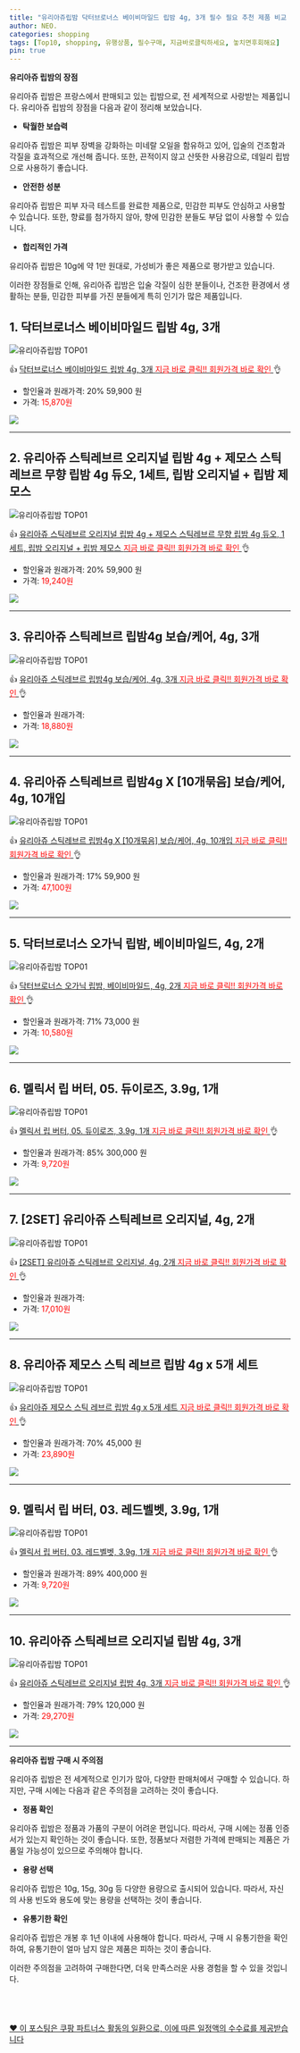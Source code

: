 ```yaml
---
title: "유리아쥬립밤 닥터브로너스 베이비마일드 립밤 4g, 3개 필수 필요 추천 제품 비교 최저 가격 비교 장점 구매 후기 구매평"
author: NEO.
categories: shopping
tags: [Top10, shopping, 유행상품, 필수구매, 지금바로클릭하세요, 놓치면후회해요]
pin: true
---
```

**유리아쥬 립밤의 장점**

유리아쥬 립밤은 프랑스에서 판매되고 있는 립밤으로, 전 세계적으로 사랑받는 제품입니다. 유리아쥬 립밤의 장점을 다음과 같이 정리해 보았습니다.

* **탁월한 보습력**

유리아쥬 립밤은 피부 장벽을 강화하는 미네랄 오일을 함유하고 있어, 입술의 건조함과 각질을 효과적으로 개선해 줍니다. 또한, 끈적이지 않고 산뜻한 사용감으로, 데일리 립밤으로 사용하기 좋습니다.

* **안전한 성분**

유리아쥬 립밤은 피부 자극 테스트를 완료한 제품으로, 민감한 피부도 안심하고 사용할 수 있습니다. 또한, 향료를 첨가하지 않아, 향에 민감한 분들도 부담 없이 사용할 수 있습니다.

* **합리적인 가격**

유리아쥬 립밤은 10g에 약 1만 원대로, 가성비가 좋은 제품으로 평가받고 있습니다.

이러한 장점들로 인해, 유리아쥬 립밤은 입술 각질이 심한 분들이나, 건조한 환경에서 생활하는 분들, 민감한 피부를 가진 분들에게 특히 인기가 많은 제품입니다.

   

## 1. 닥터브로너스 베이비마일드 립밤 4g, 3개

![유리아쥬립밤 TOP01](https://thumbnail6.coupangcdn.com/thumbnails/remote/490x490ex/image/retail/images/33248569553234-cb4773e9-a5ed-477d-a3b5-a9e56d8ead1a.jpg)


👍 [닥터브로너스 베이비마일드 립밤 4g, 3개 <font color=red> 지금 바로 클릭!! 회원가격 바로 확인 </font> ](https://link.coupang.com/re/AFFSDP?lptag=AF3617701&subid=GithubCoopas&pageKey=130666514&traceid=V0-153&itemId=19167892434&vendorItemId=70229782118) 👌 


- 할인율과 원래가격: 20%  59,900   원
- 가격: <span style='color:red'>15,870원</span>

[![](/discount_price.png)](https://link.coupang.com/re/AFFSDP?lptag=AF3617701&subid=GithubCoopas&pageKey=130666514&traceid=V0-153&itemId=19167892434&vendorItemId=70229782118)

---


   

## 2. 유리아쥬 스틱레브르 오리지널 립밤 4g + 제모스 스틱레브르 무향 립밤 4g 듀오, 1세트, 립밤 오리지널 + 립밤 제모스

![유리아쥬립밤 TOP01](https://thumbnail9.coupangcdn.com/thumbnails/remote/490x490ex/image/retail/images/1839517209459528-98758c66-2165-4486-b50b-acca8af6fc83.jpg)


👍 [유리아쥬 스틱레브르 오리지널 립밤 4g + 제모스 스틱레브르 무향 립밤 4g 듀오, 1세트, 립밤 오리지널 + 립밤 제모스 <font color=red> 지금 바로 클릭!! 회원가격 바로 확인 </font> ](https://link.coupang.com/re/AFFSDP?lptag=AF3617701&subid=GithubCoopas&pageKey=6310187662&traceid=V0-153&itemId=13093640847&vendorItemId=80354647539) 👌 


- 할인율과 원래가격: 20%  59,900   원
- 가격: <span style='color:red'>19,240원</span>

[![](/discount_price.png)](https://link.coupang.com/re/AFFSDP?lptag=AF3617701&subid=GithubCoopas&pageKey=6310187662&traceid=V0-153&itemId=13093640847&vendorItemId=80354647539)

---


   

## 3. 유리아쥬 스틱레브르 립밤4g 보습/케어, 4g, 3개

![유리아쥬립밤 TOP01](https://thumbnail10.coupangcdn.com/thumbnails/remote/490x490ex/image/vendor_inventory/6721/4ec712097d118a54c8001b8e97296757d3bbce04c46ba9098528cbe0cd25.jpg)


👍 [유리아쥬 스틱레브르 립밤4g 보습/케어, 4g, 3개 <font color=red> 지금 바로 클릭!! 회원가격 바로 확인 </font> ](https://link.coupang.com/re/AFFSDP?lptag=AF3617701&subid=GithubCoopas&pageKey=7519891898&traceid=V0-153&itemId=20353779594&vendorItemId=87438174064) 👌 


- 할인율과 원래가격: 
- 가격: <span style='color:red'>18,880원</span>

[![](/discount_price.png)](https://link.coupang.com/re/AFFSDP?lptag=AF3617701&subid=GithubCoopas&pageKey=7519891898&traceid=V0-153&itemId=20353779594&vendorItemId=87438174064)

---


   

## 4. 유리아쥬 스틱레브르 립밤4g X [10개묶음] 보습/케어, 4g, 10개입

![유리아쥬립밤 TOP01](https://thumbnail9.coupangcdn.com/thumbnails/remote/490x490ex/image/vendor_inventory/ee39/5f102385a5f331498315c2d189eed9dc415db8d0801693388b0c78bf14b6.jpg)


👍 [유리아쥬 스틱레브르 립밤4g X [10개묶음] 보습/케어, 4g, 10개입 <font color=red> 지금 바로 클릭!! 회원가격 바로 확인 </font> ](https://link.coupang.com/re/AFFSDP?lptag=AF3617701&subid=GithubCoopas&pageKey=7519891898&traceid=V0-153&itemId=20003775916&vendorItemId=87912323833) 👌 


- 할인율과 원래가격: 17%  59,900   원
- 가격: <span style='color:red'>47,100원</span>

[![](/discount_price.png)](https://link.coupang.com/re/AFFSDP?lptag=AF3617701&subid=GithubCoopas&pageKey=7519891898&traceid=V0-153&itemId=20003775916&vendorItemId=87912323833)

---


   

## 5. 닥터브로너스 오가닉 립밤, 베이비마일드, 4g, 2개

![유리아쥬립밤 TOP01](https://thumbnail10.coupangcdn.com/thumbnails/remote/490x490ex/image/retail/images/27ce58bf-e04a-4af2-99bc-a9cd81f2499c1562862279276582690.png)


👍 [닥터브로너스 오가닉 립밤, 베이비마일드, 4g, 2개 <font color=red> 지금 바로 클릭!! 회원가격 바로 확인 </font> ](https://link.coupang.com/re/AFFSDP?lptag=AF3617701&subid=GithubCoopas&pageKey=130666514&traceid=V0-153&itemId=19167895416&vendorItemId=86286197437) 👌 


- 할인율과 원래가격: 71%  73,000   원
- 가격: <span style='color:red'>10,580원</span>

[![](/discount_price.png)](https://link.coupang.com/re/AFFSDP?lptag=AF3617701&subid=GithubCoopas&pageKey=130666514&traceid=V0-153&itemId=19167895416&vendorItemId=86286197437)

---


   

## 6. 멜릭서 립 버터, 05. 듀이로즈, 3.9g, 1개

![유리아쥬립밤 TOP01](https://thumbnail10.coupangcdn.com/thumbnails/remote/490x490ex/image/retail/images/1496708989155663-0ce04141-6c6a-47f8-bcf6-560ffceaff7c.jpg)


👍 [멜릭서 립 버터, 05. 듀이로즈, 3.9g, 1개 <font color=red> 지금 바로 클릭!! 회원가격 바로 확인 </font> ](https://link.coupang.com/re/AFFSDP?lptag=AF3617701&subid=GithubCoopas&pageKey=7417492189&traceid=V0-153&itemId=6060363620&vendorItemId=73357330290) 👌 


- 할인율과 원래가격: 85%  300,000   원
- 가격: <span style='color:red'>9,720원</span>

[![](/discount_price.png)](https://link.coupang.com/re/AFFSDP?lptag=AF3617701&subid=GithubCoopas&pageKey=7417492189&traceid=V0-153&itemId=6060363620&vendorItemId=73357330290)

---


   

## 7. [2SET] 유리아쥬 스틱레브르 오리지널, 4g, 2개

![유리아쥬립밤 TOP01](https://thumbnail10.coupangcdn.com/thumbnails/remote/490x490ex/image/vendor_inventory/923c/28f5a260d6c8e68d9644f5bc74a5b94b7448b1332dde584d92b223606fe5.jpg)


👍 [[2SET] 유리아쥬 스틱레브르 오리지널, 4g, 2개 <font color=red> 지금 바로 클릭!! 회원가격 바로 확인 </font> ](https://link.coupang.com/re/AFFSDP?lptag=AF3617701&subid=GithubCoopas&pageKey=7480130423&traceid=V0-153&itemId=20414095029&vendorItemId=86374903428) 👌 


- 할인율과 원래가격: 
- 가격: <span style='color:red'>17,010원</span>

[![](/discount_price.png)](https://link.coupang.com/re/AFFSDP?lptag=AF3617701&subid=GithubCoopas&pageKey=7480130423&traceid=V0-153&itemId=20414095029&vendorItemId=86374903428)

---


   

## 8. 유리아쥬 제모스 스틱 레브르 립밤 4g x 5개 세트

![유리아쥬립밤 TOP01](https://thumbnail9.coupangcdn.com/thumbnails/remote/490x490ex/image/vendor_inventory/b8e5/87f41b377ff6b863bcdef527232f2bb56e08c42429b7f93032bb7872df95.jpg)


👍 [유리아쥬 제모스 스틱 레브르 립밤 4g x 5개 세트 <font color=red> 지금 바로 클릭!! 회원가격 바로 확인 </font> ](https://link.coupang.com/re/AFFSDP?lptag=AF3617701&subid=GithubCoopas&pageKey=7519891898&traceid=V0-153&itemId=20287295944&vendorItemId=87912323779) 👌 


- 할인율과 원래가격: 70%  45,000   원
- 가격: <span style='color:red'>23,890원</span>

[![](/discount_price.png)](https://link.coupang.com/re/AFFSDP?lptag=AF3617701&subid=GithubCoopas&pageKey=7519891898&traceid=V0-153&itemId=20287295944&vendorItemId=87912323779)

---


   

## 9. 멜릭서 립 버터, 03. 레드벨벳, 3.9g, 1개

![유리아쥬립밤 TOP01](https://thumbnail8.coupangcdn.com/thumbnails/remote/490x490ex/image/retail/images/101779921673901-02165be0-a2bc-40d8-9e61-abd2d8c6d2a6.jpg)


👍 [멜릭서 립 버터, 03. 레드벨벳, 3.9g, 1개 <font color=red> 지금 바로 클릭!! 회원가격 바로 확인 </font> ](https://link.coupang.com/re/AFFSDP?lptag=AF3617701&subid=GithubCoopas&pageKey=7417492189&traceid=V0-153&itemId=3916890331&vendorItemId=74179960690) 👌 


- 할인율과 원래가격: 89%  400,000   원
- 가격: <span style='color:red'>9,720원</span>

[![](/discount_price.png)](https://link.coupang.com/re/AFFSDP?lptag=AF3617701&subid=GithubCoopas&pageKey=7417492189&traceid=V0-153&itemId=3916890331&vendorItemId=74179960690)

---


   

## 10. 유리아쥬 스틱레브르 오리지널 립밤 4g, 3개

![유리아쥬립밤 TOP01](https://thumbnail7.coupangcdn.com/thumbnails/remote/490x490ex/image/vendor_inventory/c465/c214bdec34a30a6c9ad1851046af4afb48eff0c53708c1774c1e564c6097.png)


👍 [유리아쥬 스틱레브르 오리지널 립밤 4g, 3개 <font color=red> 지금 바로 클릭!! 회원가격 바로 확인 </font> ](https://link.coupang.com/re/AFFSDP?lptag=AF3617701&subid=GithubCoopas&pageKey=7480130423&traceid=V0-153&itemId=19806600217&vendorItemId=87560730227) 👌 


- 할인율과 원래가격: 79%  120,000   원
- 가격: <span style='color:red'>29,270원</span>

[![](/discount_price.png)](https://link.coupang.com/re/AFFSDP?lptag=AF3617701&subid=GithubCoopas&pageKey=7480130423&traceid=V0-153&itemId=19806600217&vendorItemId=87560730227)

---
**유리아쥬 립밤 구매 시 주의점**

유리아쥬 립밤은 전 세계적으로 인기가 많아, 다양한 판매처에서 구매할 수 있습니다. 하지만, 구매 시에는 다음과 같은 주의점을 고려하는 것이 좋습니다.

* **정품 확인**

유리아쥬 립밤은 정품과 가품의 구분이 어려운 편입니다. 따라서, 구매 시에는 정품 인증서가 있는지 확인하는 것이 좋습니다. 또한, 정품보다 저렴한 가격에 판매되는 제품은 가품일 가능성이 있으므로 주의해야 합니다.

* **용량 선택**

유리아쥬 립밤은 10g, 15g, 30g 등 다양한 용량으로 출시되어 있습니다. 따라서, 자신의 사용 빈도와 용도에 맞는 용량을 선택하는 것이 좋습니다.

* **유통기한 확인**

유리아쥬 립밤은 개봉 후 1년 이내에 사용해야 합니다. 따라서, 구매 시 유통기한을 확인하여, 유통기한이 얼마 남지 않은 제품은 피하는 것이 좋습니다.

이러한 주의점을 고려하여 구매한다면, 더욱 만족스러운 사용 경험을 할 수 있을 것입니다.<br><br><br><br><br> [ ❤  이 포스팅은 쿠팡 파트너스 활동의 일환으로, 이에 따른 일정액의 수수료를 제공받습니다](https://link.coupang.com/a/bcEFyh)